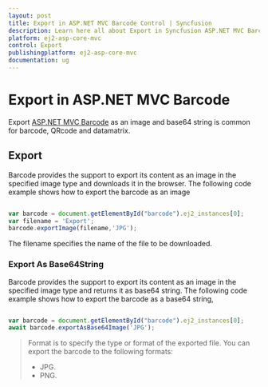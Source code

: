 ```yaml
---
layout: post
title: Export in ASP.NET MVC Barcode Control | Syncfusion
description: Learn here all about Export in Syncfusion ASP.NET MVC Barcode component of Syncfusion Essential JS 2 and more.
platform: ej2-asp-core-mvc
control: Export
publishingplatform: ej2-asp-core-mvc
documentation: ug
---
```



# Export in ASP.NET MVC Barcode

Export [ASP.NET MVC Barcode](https://www.syncfusion.com/aspnet-mvc-ui-controls/barcode) as an image and base64 string is common for barcode, QRcode and datamatrix.
## Export

Barcode provides the support to export its content as an image in the specified image type and downloads it in the browser. The following code example shows how to export the barcode as an image

```typescript

var barcode = document.getElementById("barcode").ej2_instances[0];
var filename = 'Export';
barcode.exportImage(filename,'JPG');

```

The filename specifies the name of the file to be downloaded.

### Export As Base64String

Barcode provides the support to export its content as an image in the specified image type and returns it as base64 string. The following code example shows how to export the barcode as a base64 string,

```typescript

var barcode = document.getElementById("barcode").ej2_instances[0];
await barcode.exportAsBase64Image('JPG');

```

>Format is to specify the type or format of the exported file. You can export the barcode to the following formats:
>* JPG.
>* PNG.